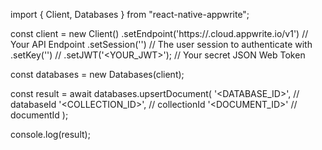 import { Client, Databases } from "react-native-appwrite";

const client = new Client()
    .setEndpoint('https://<REGION>.cloud.appwrite.io/v1') // Your API Endpoint
    .setSession('') // The user session to authenticate with
    .setKey('') // 
    .setJWT('<YOUR_JWT>'); // Your secret JSON Web Token

const databases = new Databases(client);

const result = await databases.upsertDocument(
    '<DATABASE_ID>', // databaseId
    '<COLLECTION_ID>', // collectionId
    '<DOCUMENT_ID>' // documentId
);

console.log(result);
